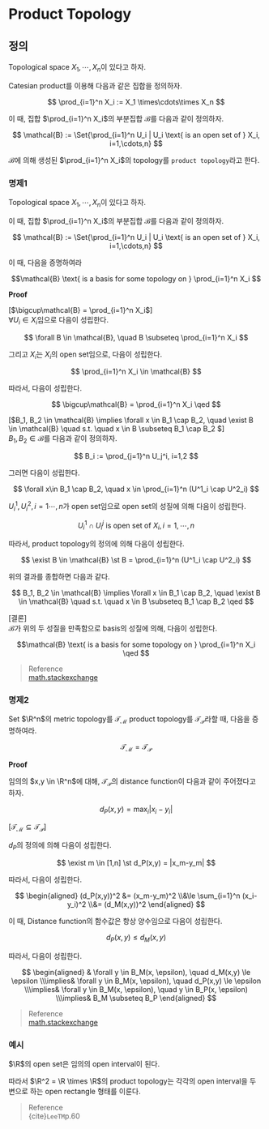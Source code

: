 # Product Topology
## 정의
Topological space $X_1, \cdots, X_n$이 있다고 하자.

Catesian product를 이용해 다음과 같은 집합을 정의하자.

$$ \prod_{i=1}^n X_i := X_1 \times\cdots\times X_n $$

이 때, 집합 $\prod_{i=1}^n X_i$의 부분집합 $\mathcal{B}$를 다음과 같이 정의하자.

$$ \mathcal{B} := \Set{\prod_{i=1}^n U_i | U_i \text{ is an open set of } X_i, i=1,\cdots,n} $$

$\mathcal{B}$에 의해 생성된 $\prod_{i=1}^n X_i$의 topology를 `product topology`라고 한다.

### 명제1
Topological space $X_1, \cdots, X_n$이 있다고 하자.

이 때, 집합 $\prod_{i=1}^n X_i$의 부분집합 $\mathcal{B}$를 다음과 같이 정의하자.

$$ \mathcal{B} := \Set{\prod_{i=1}^n U_i | U_i \text{ is an open set of } X_i, i=1,\cdots,n} $$

이 때, 다음을 증명하여라

$$\mathcal{B} \text{ is a basis for some topology on } \prod_{i=1}^n X_i $$

**Proof**

[$\bigcup\mathcal{B} = \prod_{i=1}^n X_i$]  
$\forall U_i \in X_i$임으로 다음이 성립한다.

$$ \forall B \in \mathcal{B}, \quad B \subseteq \prod_{i=1}^n X_i $$

그리고 $X_i$는 $X_i$의 open set임으로, 다음이 성립한다.

$$ \prod_{i=1}^n X_i \in \mathcal{B} $$

따라서, 다음이 성립한다.

$$ \bigcup\mathcal{B} = \prod_{i=1}^n X_i \qed $$ 

[$B_1, B_2 \in \mathcal{B} \implies \forall x \in B_1 \cap B_2, \quad \exist B \in \mathcal{B} \quad s.t. \quad x \in B \subseteq B_1 \cap B_2 $]  
$B_1,B_2 \in \mathcal{B}$를 다음과 같이 정의하자.

$$ B_i := \prod_{j=1}^n U_j^i, i=1,2 $$

그러면 다음이 성립한다.

$$ \forall x\in B_1 \cap B_2, \quad x \in \prod_{i=1}^n (U^1_i \cap U^2_i) $$

$U^1_i, U^2_i, i=1\cdots,n$가 open set임으로 open set의 성질에 의해 다음이 성립한다.

$$ U_i^1 \cap U_i^j \text{ is open set of } X_i, i=1,\cdots,n $$

따라서, product topology의 정의에 의해 다음이 성립한다.

$$ \exist B \in \mathcal{B} \st B = \prod_{i=1}^n (U^1_i \cap U^2_i) $$

위의 결과를 종합하면 다음과 같다.

$$ B_1, B_2 \in \mathcal{B} \implies \forall x \in B_1 \cap B_2, \quad \exist B \in \mathcal{B} \quad s.t. \quad x \in B \subseteq B_1 \cap B_2 \qed $$

[결론]  
$\mathcal{B}$가 위의 두 성질을 만족함으로 basis의 성질에 의해, 다음이 성립한다. 

$$\mathcal{B} \text{ is a basis for some topology on } \prod_{i=1}^n X_i \qed $$

> Reference  
> [math.stackexchange](https://math.stackexchange.com/questions/1714574/basis-for-a-topology-that-we-will-call-the-product-topology)

### 명제2
Set $\R^n$의 metric topology를 $\mathcal{T_M}$ product topology를 $\mathcal{T_P}$라할 때, 다음을 증명하여라.

$$ \mathcal{T_M} = \mathcal{T_P} $$

**Proof**

임의의 $x,y \in \R^n$에 대해, $\mathcal{T_P}$의 distance function이 다음과 같이 주어졌다고 하자.

$$ d_P(x,y) = \max_{i}{|x_i-y_i|} $$

[$\mathcal{T_M} \subseteq \mathcal{T_P}$]

$d_P$의 정의에 의해 다음이 성립한다.

$$ \exist m \in [1,n] \st d_P(x,y) = |x_m-y_m| $$

따라서, 다음이 성립한다.

$$ \begin{aligned} (d_P(x,y))^2 &= (x_m-y_m)^2 \\&\le \sum_{i=1}^n (x_i-y_i)^2 \\&= (d_M(x,y))^2 \end{aligned} $$

이 때, Distance function의 함수값은 항상 양수임으로 다음이 성립한다.

$$ d_P(x,y) \le d_M(x,y) $$

따라서, 다음이 성립한다.

$$ \begin{aligned} & \forall y \in B_M(x, \epsilon), \quad d_M(x,y) \le \epsilon \\\implies& \forall y \in B_M(x, \epsilon), \quad d_P(x,y) \le \epsilon \\\implies& \forall y \in B_M(x, \epsilon), \quad y \in B_P(x, \epsilon) \\\implies& B_M \subseteq B_P \end{aligned} $$

> Reference  
> [math.stackexchange](https://math.stackexchange.com/questions/2847214/topology-induced-by-eulidean-metric-is-the-same-as-product-topology)

### 예시
$\R$의 open set은 임의의 open interval이 된다.

따라서 $\R^2 = \R \times \R$의 product topology는 각각의 open interval을 두 변으로 하는 open rectangle 형태를 이룬다.

> Reference  
> {cite}`LeeTM`p.60
